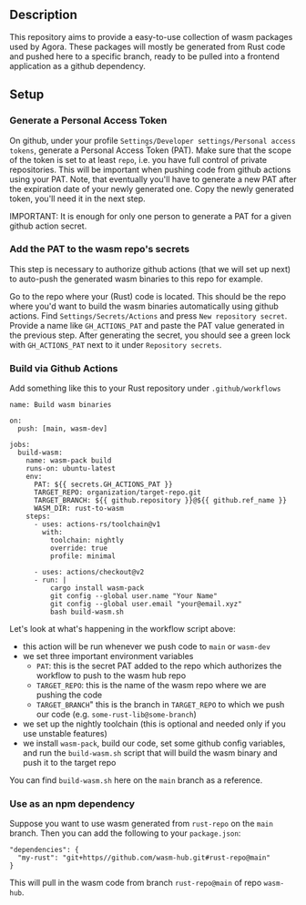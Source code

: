 ## Description

This repository aims to provide a easy-to-use collection of wasm packages used
by Agora. These packages will mostly be generated from Rust code and pushed
here to a specific branch, ready to be pulled into a frontend application as a
github dependency.

## Setup

### Generate a Personal Access Token

On github, under your profile `Settings/Developer settings/Personal access
tokens`, generate a Personal Access Token (PAT). Make sure that the scope of
the token is set to at least `repo`, i.e. you have full control of private
repositories. This will be important when pushing code from github actions
using your PAT. Note, that eventually you'll have to generate a new PAT after
the expiration date of your newly generated one. Copy the newly generated
token, you'll need it in the next step.

IMPORTANT: It is enough for only one person to generate a PAT for a given
github action secret.

### Add the PAT to the wasm repo's secrets

This step is necessary to authorize github actions (that we will set up next)
to auto-push the generated wasm binaries to this repo for example. 

Go to the repo where your (Rust) code is located. This should be the repo
where you'd want to build the wasm binaries automatically using github
actions. Find `Settings/Secrets/Actions` and press `New repository secret`.
Provide a name like `GH_ACTIONS_PAT` and paste the PAT value generated in
the previous step. After generating the secret, you should see a green lock
with `GH_ACTIONS_PAT` next to it under `Repository secrets`.

### Build via Github Actions

Add something like this to your Rust repository under `.github/workflows`

```
name: Build wasm binaries

on:
  push: [main, wasm-dev]

jobs:
  build-wasm:
    name: wasm-pack build
    runs-on: ubuntu-latest
    env:
      PAT: ${{ secrets.GH_ACTIONS_PAT }}
      TARGET_REPO: organization/target-repo.git
      TARGET_BRANCH: ${{ github.repository }}@${{ github.ref_name }}
      WASM_DIR: rust-to-wasm
    steps:
      - uses: actions-rs/toolchain@v1
        with:
          toolchain: nightly
          override: true
          profile: minimal

      - uses: actions/checkout@v2
      - run: |
          cargo install wasm-pack
          git config --global user.name "Your Name"
          git config --global user.email "your@email.xyz"
          bash build-wasm.sh
```

Let's look at what's happening in the workflow script above:

- this action will be run whenever we push code to `main` or `wasm-dev`
- we set three important environment variables
  - `PAT`: this is the secret PAT added to the repo which authorizes
the workflow to push to the wasm hub repo
  - `TARGET_REPO`: this is the name of the wasm repo where we are pushing the
code
  - `TARGET_BRANCH`" this is the branch in `TARGET_REPO` to which we push our
code (e.g. `some-rust-lib@some-branch`)
- we set up the nightly toolchain (this is optional and needed only if you use
  unstable features)
- we install `wasm-pack`, build our code, set some github config variables,
  and run the `build-wasm.sh` script that will build the wasm binary
  and push it to the target repo

You can find `build-wasm.sh` here on the `main` branch as a reference.

### Use as an npm dependency

Suppose you want to use wasm generated from `rust-repo` on the `main` branch. Then you can
add the following to your `package.json`:
```
"dependencies": {
  "my-rust": "git+https//github.com/wasm-hub.git#rust-repo@main"
}
```
This will pull in the wasm code from branch `rust-repo@main` of repo `wasm-hub`.
